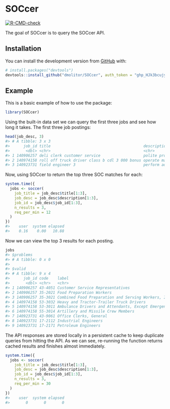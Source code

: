 
<!-- README.md is generated from README.Rmd. Please edit that file -->

# SOCcer

<!-- badges: start -->

[![R-CMD-check](https://github.com/dmolitor/SOCcer/workflows/R-CMD-check/badge.svg)](https://github.com/dmolitor/SOCcer/actions)
<!-- badges: end -->

The goal of SOCcer is to query the SOCcer API.

## Installation

You can install the development version from
[GitHub](https://github.com/) with:

``` r
# install.packages("devtools")
devtools::install_github("dmolitor/SOCcer", auth_token = "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")
```

## Example

This is a basic example of how to use the package:

``` r
library(SOCcer)
```

Using the built-in data set we can query the first three jobs and see
how long it takes. The first three job postings:

``` r
head(job_desc, 3)
#> # A tibble: 3 x 3
#>      job_id title                                         description           
#>       <dbl> <chr>                                         <chr>                 
#> 1 140906257 deli clerk customer service                   polite prompt knowled~
#> 2 140974158 roll off truck driver class b cdl 3 000 bonus operate manual automa~
#> 3 140923731 field engineer 3                              perform advanced trou~
```

Now, using SOCcer to return the top three SOC matches for each:

``` r
system.time({
  jobs <- soccer(
    job_title = job_desc$title[1:3],
    job_desc = job_desc$description[1:3],
    job_id = job_desc$job_id[1:3],
    n_results = 3,
    req_per_min = 12
  )
})
#>    user  system elapsed 
#>    0.16    0.00   10.88
```

Now we can view the top 3 results for each posting.

``` r
jobs
#> $problems
#> # A tibble: 0 x 0
#> 
#> $valid
#> # A tibble: 9 x 4
#>      job_id code    label                                                  score
#>       <dbl> <chr>   <chr>                                                  <dbl>
#> 1 140906257 43-4051 Customer Service Representatives                     0.202  
#> 2 140906257 35-2021 Food Preparation Workers                             0.107  
#> 3 140906257 35-3021 Combined Food Preparation and Serving Workers, Incl~ 0.0601 
#> 4 140974158 53-3032 Heavy and Tractor-Trailer Truck Drivers              0.969  
#> 5 140974158 53-3011 Ambulance Drivers and Attendants, Except Emergency ~ 0.00305
#> 6 140974158 55-3014 Artillery and Missile Crew Members                   0.00101
#> 7 140923731 43-9061 Office Clerks, General                               0.0196 
#> 8 140923731 17-2112 Industrial Engineers                                 0.00550
#> 9 140923731 17-2171 Petroleum Engineers                                  0.00550
```

The API responses are stored locally in a persistent cache to keep
duplicate queries from hitting the API. As we can see, re-running the
function returns cached results and finishes almost immediately.

``` r
system.time({
  jobs <- soccer(
    job_title = job_desc$title[1:3],
    job_desc = job_desc$description[1:3],
    job_id = job_desc$job_id[1:3],
    n_results = 3,
    req_per_min = 30
  )
})
#>    user  system elapsed 
#>       0       0       0
```
